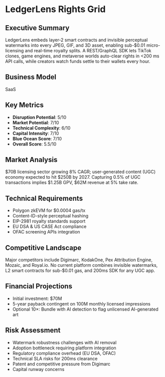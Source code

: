 # LedgerLens Rights Grid

## Executive Summary

LedgerLens embeds layer-2 smart contracts and invisible perceptual watermarks into every JPEG, GIF, and 3D asset, enabling sub-$0.01 micro-licensing and real-time royalty splits. A REST/GraphQL SDK lets TikTok clones, game engines, and metaverse worlds auto-clear rights in <200 ms API calls, while creators watch funds settle to their wallets every hour.

## Business Model
SaaS

## Key Metrics

- **Disruption Potential**: 5/10
- **Market Potential**: 7/10
- **Technical Complexity**: 6/10
- **Capital Intensity**: 7/10
- **Blue Ocean Score**: 7/10
- **Overall Score**: 5.5/10

## Market Analysis

$70B licensing sector growing 8% CAGR; user-generated content (UGC) economy expected to hit $250B by 2027. Capturing 0.5% of UGC transactions implies $1.25B GPV, $62M revenue at 5% take rate.

## Technical Requirements

- Polygon zkEVM for $0.0004 gas/tx
- Content-ID-style perceptual hashing
- EIP-2981 royalty standards support
- EU DSA & US CASE Act compliance
- OFAC screening APIs integration

## Competitive Landscape

Major competitors include Digimarc, KodakOne, Pex Attribution Engine, Mozaic, and Royal.io. No current platform combines invisible watermarks, L2 smart contracts for sub-$0.01 gas, and 200ms SDK for any UGC app.

## Financial Projections

- Initial investment: $70M
- 5-year payback contingent on 100M monthly licensed impressions
- Optional 10×: Bundle with AI detection to flag unlicensed AI-generated art

## Risk Assessment

- Watermark robustness challenges with AI removal
- Adoption bottleneck requiring platform integration
- Regulatory compliance overhead (EU DSA, OFAC)
- Technical SLA risks for 200ms clearance
- Patent and competitive pressure from Digimarc
- Capital runway concerns